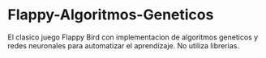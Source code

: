 # Flappy-Algoritmos-Geneticos
El clasico juego Flappy Bird con implementacion de algoritmos geneticos y redes neuronales para automatizar el aprendizaje. No utiliza librerias.
